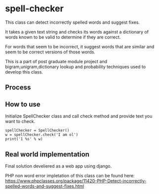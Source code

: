 # spell-checker
This class can detect incorrectly spelled words and suggest fixes.

It takes a given text string and checks its words against a dictionary of words known to be valid to determine if they are correct.

For words that seem to be incorrect, it suggest words that are similar and seem to be correct versions of those words.

This is a part of post graduate module project and bigram,unigram,dictionary lookup and probability techniques used to develop this class. 

## Process



## How to use

Initialize SpellChecker class and call check method and provide text you want to check.

```
spellChecker = SpellChecker()
w = spellChecker.check('I am ol')
print('1 %s' % w)
```

## Real world implementation

Final solution develiered as a web app using django.




PHP non word error impletation of this class can be found here: https://www.phpclasses.org/package/11420-PHP-Detect-incorrectly-spelled-words-and-suggest-fixes.html




